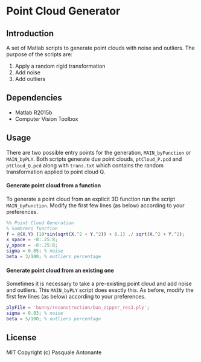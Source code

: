# Point Cloud Generator

## Introduction
A set of Matlab scripts to generate point clouds with noise and outliers. The purpose of the scripts are:

1. Apply a random rigid transformation
2. Add noise
3. Add outliers

## Dependencies

* Matlab R2015b
* Computer Vision Toolbox

## Usage

There are two possible entry points for the generation, `MAIN_byFunction` or `MAIN_byPLY`. Both scripts generate due point clouds, `ptCloud_P.pcd` and `ptCloud_Q.pcd` along with `trans.txt` which contains the random transformation applied to point cloud Q.

#### Generate point cloud from a function
To generate a point cloud from an explicit 3D function run the script `MAIN_byFunction`. Modify the first few lines (as below) according to your preferences.

```matlab
%% Point Cloud Generation
% Sombrero function
f = @(X,Y) (10*sin(sqrt(X.^2 + Y.^2)) + 0.1) ./ sqrt(X.^2 + Y.^2);
x_space = -8:.25:8;
y_space = -8:.25:8;
sigma = 0.05; % noise
beta = 3/100; % outliers percentage
```

#### Generate point cloud from an existing one
Sometimes it is necessary to take a pre-existing point cloud and add noise and outliers. This `MAIN_byPLY` script does exactly this.  As before, modify the first few lines (as below) according to your preferences.

```matlab
plyFile = 'bunny/reconstruction/bun_zipper_res3.ply';
sigma = 0.03; % noise
beta = 5/100; % outliers percentage
```

## License
MIT Copyright (c) Pasquale Antonante